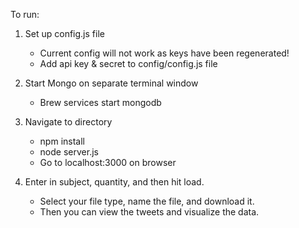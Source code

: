 
To run:

1. Set up config.js file
    - Current config will not work as keys have been regenerated!
    - Add api key & secret to config/config.js file

2. Start Mongo on separate terminal window
    - Brew services start mongodb

3. Navigate to directory
    - npm install
    - node server.js
    - Go to localhost:3000 on browser

4. Enter in subject, quantity, and then hit load.
    - Select your file type, name the file, and download it.
    - Then you can view the tweets and visualize the data.



